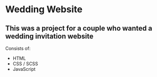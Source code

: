 # Wedding Website
## This was a project for a couple who wanted a wedding invitation website
Consists of: 
* HTML
* CSS / SCSS
* JavaScript
